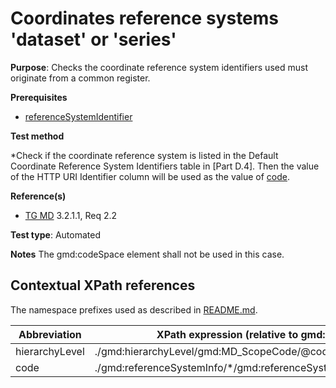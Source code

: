 # Coordinates reference systems 'dataset' or 'series'

**Purpose**: Checks the coordinate reference system identifiers used must originate from a common register.

**Prerequisites**

* [referenceSystemIdentifier](http://inspire.ec.europa.eu/id/ats/metadata/2.0/datasets-and-series/crs)

**Test method**

*Check if the coordinate reference system is listed in the Default Coordinate Reference System Identifiers table in [Part D.4].
Then the value of the HTTP URI Identifier column will be used as the value of [code](#code).

**Reference(s)**	 

* [TG MD](http://inspire.ec.europa.eu/id/ats/metadata/2.0/isdss/README#ref_TG_MD) 3.2.1.1, Req 2.2

**Test type**: Automated

**Notes**
The gmd:codeSpace element shall not be used in this case.

## Contextual XPath references

The namespace prefixes used as described in [README.md](http://inspire.ec.europa.eu/id/ats/metadata/2.0/isdss/README#namespaces).

Abbreviation                                   |  XPath expression (relative to gmd:MD_Metadata)
-----------------------------------------------| ------------------------------------------------------------------
<a name="hierarchyLevel"></a> hierarchyLevel | ./gmd:hierarchyLevel/gmd:MD_ScopeCode/@codeListValue
<a name="code"></a> code  | ./gmd:referenceSystemInfo/\*/gmd:referenceSystemIdentifier[1]/\*/gmd:code
